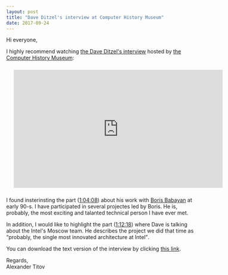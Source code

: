 ```yaml
---
layout: post
title: "Dave Ditzel's interview at Computer History Museum"
date: 2017-09-24
---
```


<p>Hi everyone,</p>

<p>I highly recommend watching <a href="https://youtu.be/etta_NYCVxA" title="Dave Ditzel's interview, youtube.com">the Dave Ditzel's interview</a> hosted by <a href="http://www.computerhistory.org/" title="www.computerhistory.org">the Computer History Museum</a>:</p>
<iframe style="padding: 10px 10px 10px 20px;" width="560" height="315" src="https://www.youtube.com/embed/etta_NYCVxA?rel=0" frameborder="0" allowfullscreen></iframe>

<p>I found insterinsting the part (<a href="https://youtu.be/etta_NYCVxA?t=3848" title="Dave Ditzel's interview, youtube.com, starting at 1:04:08">1:04:08</a>) about his work with <a href="https://newsroom.intel.com/editorials/pioneering-architect-soviet-era-computing/" title="Boris Babayan at newsroom.intel.com">Boris Babayan</a> at early 90-s. I have participated in several projectes led by Boris. He is, probably, the most exciting and talanted technical person I have ever met.</p>

<p>In addition, I would like to highlight the part (<a href="https://youtu.be/etta_NYCVxA?t=4338" title="Dave Ditzel's interview, youtube.com, starting at 1:12:18">1:12:18</a>) where Dave is talking about the Intel's Moscow team. He describes the project we did that time as <q>probably, the single most innovated architecture at Intel</q>.</p>

You can download the text version of the interview by clicking <a href="/blog/downloads/oral_history_of_david_ditzel_by_computer_history_museum.pdf" title="oral_history_of_david_ditzel_by_computer_history_museum.pdf">this link</a>. 

<p>Regards,<br>Alexander Titov</p>
